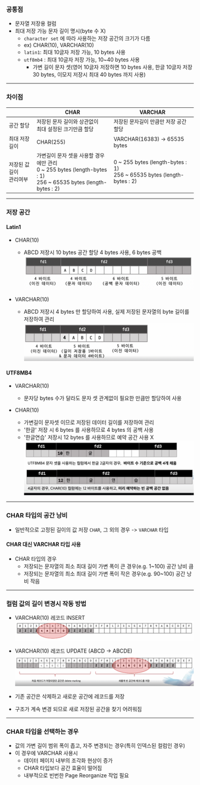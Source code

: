 ###  공통점
- 문자열  저장용 컬럼
- 최대 저장 가능 문자 길이 명시(byte 수 X)
	- `character set` 에 따라 사용하는 저장 공간의 크기가 다름
	- ex) CHAR(10), VARCHAR(10)
	- `latin1`: 최대 10글자 저장 가능, 10 bytes 사용
	- `utf8mb4` : 최대 10글자 저장 가능, 10~40 bytes 사용
		- 가변 길이 문자 셋(영어 10글자 저장하면 10 bytes 사용, 한글 10글자 저장 30 bytes, 이모지 저장시 최대 40 bytes 까지 사용)

---
### 차이점

|                  | CHAR                                                                                               | VARCHAR                                                                  |
| ---------------- | -------------------------------------------------------------------------------------------------- | ------------------------------------------------------------------------ |
| 공간 할당            | 저장된 문자 길이와 상관없이<br>최대 설정된 크기만큼 할당                                                                  | 저장된 문자길이 만큼만 저장 공간 할당                                                    |
| 최대 저장길이          | CHAR(255)                                                                                          | VARCHAR(16383) -> 65535 bytes                                            |
| 저장된 값 길이<br>관리여부 | 가변길이 문자 셋을 사용할 경우에만 관리<br>0 ~ 255 bytes (length-bytes : 1)<br>256 ~ 65535 bytes (length-bytes : 2) | 0 ~ 255 bytes (length-bytes : 1)<br>256 ~ 65535 bytes (length-bytes : 2) |

---
### 저장 공간

#### Latin1
- CHAR(10)
	- ABCD 저장시 10 bytes 공간 할당 4 bytes 사용, 6 bytes 공백
![](./images/char_vs_varchar_1.png)

- VARCHAR(10)
	- ABCD 저장시 4 bytes 만 할당하여 사용, 실제 저장된 문자열의 byte 길이를 저장하여 관리
![](./images/char_vs_varchar_2.png)

#### UTF8MB4
- VARCHAR(10)
	- 문자당 bytes 수가 달라도 문자 셋 관계없이 필요한 만큼만 할당하여 사용

- CHAR(10)
	- 가변길이 문자셋 이므로 저장된 데이터 길이를 저장하여 관리
	- '한글' 저장 시 6 bytes 를 사용하므로 4 bytes 의 공백 사용
	- '한글연습' 저장시 12 bytes 를 사용하므로 예약 공간 사용 X
![](./images/char_vs_varchar_3.png)

---
### CHAR 타입의 공간 낭비
- 일반적으로 고정된 길이의 값 저장 `CHAR`, 그 외의 경우 -> `VARCHAR` 타입

#### CHAR 대신 VARCHAR 타입 사용
- CHAR 타입의 경우 
	- 저장되는 문자열의 최소 최대 길이 가변 폭이 큰 경우(e.g. 1~100) 공간 낭비 큼
	- 저장되는 문자열의 최소 최대 길이 가변 폭이 작은 경우(e.g. 90~100) 공간 낭비 작음

---
### 컬럼 값의 길이 변경시 작동 방법

 - VARCHAR(10) 레코드 INSERT
![](./images/char_vs_varchar_4.png)

- VARCHAR(10) 레코드 UPDATE (ABCD -> ABCDE)
![](./images/char_vs_varchar_5.png)

- 기존 공간은 삭제하고 새로운 공간에 레코드를 저장
- 구조가 계속 변경 되므로 새로 저장된 공간을 찾기 어려워짐

---
### CHAR 타입을 선택하는 경우
- 값의 가변 길이 범위 폭이 좁고, 자주 변경되는 경우(특히 인덱스된 컬럼인 경우)
- 이 경우에 VARCHAR 사용시
	- 데이터 페이지 내부의 조각화 현상이 증가
	- CHAR 타입보다 공간 효율이 떨어짐
	- 내부적으로 빈번한 Page Reorganize 작업 필요

